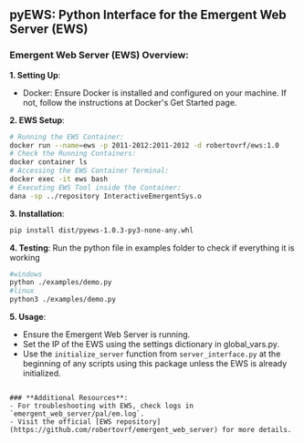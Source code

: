 ## pyEWS: Python Interface for the Emergent Web Server (EWS)

### **Emergent Web Server (EWS) Overview**:

**1. Setting Up**:
- Docker: Ensure Docker is installed and configured on your machine. If not, follow the instructions at Docker's Get Started page.

**2. EWS Setup**:
```bash
# Running the EWS Container:
docker run --name=ews -p 2011-2012:2011-2012 -d robertovrf/ews:1.0
# Check the Running Containers:
docker container ls
# Accessing the EWS Container Terminal:
docker exec -it ews bash
# Executing EWS Tool inside the Container:
dana -sp ../repository InteractiveEmergentSys.o
```

**3. Installation**:
```bash
pip install dist/pyews-1.0.3-py3-none-any.whl
```
**4. Testing**:
Run the python file in examples folder to check if everything it is working
```bash
#windows
python ./examples/demo.py
#linux
python3 ./examples/demo.py
```

**5. Usage**:

- Ensure the Emergent Web Server is running.
- Set the IP of the EWS using the settings dictionary in global_vars.py.
- Use the `initialize_server` function from `server_interface.py` at the beginning of any scripts using this package unless the EWS is already initialized.
```

### **Additional Resources**:
- For troubleshooting with EWS, check logs in `emergent_web_server/pal/em.log`.
- Visit the official [EWS repository](https://github.com/robertovrf/emergent_web_server) for more details.

